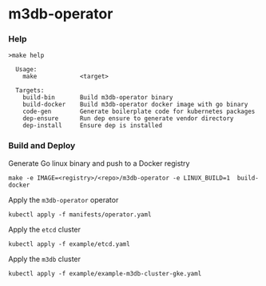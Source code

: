 # m3db-operator 

### Help 
```
>make help

  Usage:
    make            <target>

  Targets:
    build-bin       Build m3db-operator binary
    build-docker    Build m3db-operator docker image with go binary
    code-gen        Generate boilerplate code for kubernetes packages
    dep-ensure      Run dep ensure to generate vendor directory
    dep-install     Ensure dep is installed
```

### Build and Deploy

Generate Go linux binary and push to a Docker registry

```
make -e IMAGE=<registry>/<repo>/m3db-operator -e LINUX_BUILD=1  build-docker 
```

Apply the `m3db-operator` operator 
```
kubectl apply -f manifests/operator.yaml
```

Apply the `etcd` cluster
```
kubectl apply -f example/etcd.yaml
```

Apply the `m3db` cluster
```
kubectl apply -f example/example-m3db-cluster-gke.yaml
```

